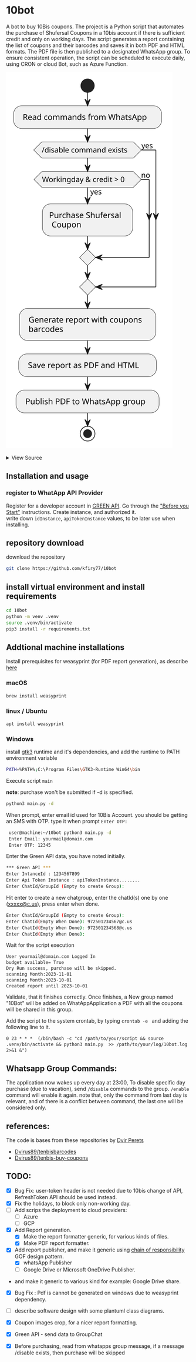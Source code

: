 # 10bot

A bot to buy 10Bis coupons.
The project is a Python script that automates the purchase of Shufersal Coupons in a 10bis account if there is sufficient credit and only on working days. The script generates a report containing the list of coupons and their barcodes and saves it in both PDF and HTML formats. The PDF file is then published to a designated WhatsApp group. 
To ensure consistent operation, the script can be scheduled to execute daily, using CRON or cloud Bot, such as Azure Function.

![Diagram 1](./mdcompile_files/README_diagram_1.svg)
<details>
 <summary>View Source</summary>

```plantuml
@startuml
start

: Read commands from WhatsApp;
if (/disable command exists) then (yes)
else
    if (Workingday & credit > 0) then (yes)
      :Purchase Shufersal\n Coupon;
    else (no)
    endif
endif

: Generate report with coupons\n barcodes;
: Save report as PDF and HTML ;
: Publish PDF to WhatsApp group;
stop
@enduml
```
</details>

## Installation and usage
### register to WhatApp API Provider
Register for a developer account in [GREEN API](https://green-api.com/).
Go through the ["Before you Start"](https://green-api.com/en/docs/before-start/) instructions.
Create instance, and authorized it.  
write down  ```idInstance```,  ```apiTokenInstance``` values, to be later use when installing.

## repository download
download the repository

```sh
git clone https://github.com/kfiry77/10bot
```

## install virtual environment and install requirements

```sh
cd 10bot
python -m venv .venv
source .venv/bin/activate 
pip3 install -r requirements.txt
```
## Addtional machine installations 

Install prerequisites for weasyprint (for PDF report generation), as describe  [here](https://doc.courtbouillon.org/weasyprint/stable/first_steps.html)
### macOS
```sh
brew install weasyprint
```
### linux / Ubuntu 
```sh
apt install weasyprint
```
### Windows
 install [gtk3](https://github.com/tschoonj/GTK-for-Windows-Runtime-Environment-Installer/releases) runtime and it's dependencies, and add the runtime to PATH environment variable
```sh
PATH=%PATH%;C:\Program Files\GTK3-Runtime Win64\bin
```

Execute script ```main``` 

__note__: purchase won't be submitted if -d is specified. 
```sh
python3 main.py -d 
```

When prompt, enter email id used for 10Bis Account. you should be getting an SMS with OTP. type it
when prompt ```Enter OTP:```

```sh
 user@machine:~/10bot python3 main.py -d 
 Enter Email: yourmail@domain.com
 Enter OTP: 12345
```

Enter the Green API data, you have noted initially. 

```sh
*** Green API ***
Enter IntanceId : 1234567899 
Enter Api Token Instance : apiTokenInstance........
Enter ChatId/GroupId (Empty to create Group):
```

Hit enter to create a new chatgroup, enter the chatId(s) one by one (xxxxx@c.us), press enter when done.  
```sh
Enter ChatId/GroupId (Empty to create Group):
Enter ChatId(Empty When Done): 972501234567@c.us
Enter ChatId(Empty When Done): 972501234568@c.us
Enter ChatId(Empty When Done):
```

Wait for the script execution
```
User yourmail@domain.com Logged In
budget available= True
Dry Run success, purchase will be skipped.
scanning Month:2023-11-01
scanning Month:2023-10-01
Created report until 2023-10-01
```
Validate, that it finishes correctly. Once finishes, a New group named "10Bot" will be added on WhatAppApplication 
a  PDF with all the coupons will be shared in this group.

Add the script to the system crontab, by typing ```crontab -e ``` and adding the following line to it.   
```
0 23 * * *  (/bin/bash -c "cd /path/to/your/script && source .venv/bin/activate && python3 main.py  >> /path/to/your/log/10bot.log 2>&1 &") 
```

## Whatsapp Group Commands:
The application now wakes up every day at 23:00, To disable specific day purchase (due to vacation), send ```/disable``` commands 
to the group. ```/enable``` command will enable it again.
note that, only the command from last day is relevant, and of there is a conflict between command, the last one will 
be considered only. 
 
## references:

The code is bases from these repositories by [Dvir Perets](https://github.com/Dvirus89)
- [Dvirus89/tenbisbarcodes](https://github.com/Dvirus89/tenbisbarcodes)
- [Dvirus89/tenbis-buy-coupons](https://github.com/Dvirus89/tenbis-buy-coupons)

## TODO:  
- [x] Bug Fix: user-token header is not needed due to 10bis change of API, RefreshToken API should be used instead.  
- [x] Fix the holidays, to block only non-working day. 
- [ ] Add scrips the deployment to cloud providers:
  - [ ] Azure 
  - [ ] GCP
- [x] Add Report generation.
  - [x] Make the report formatter generic, for various kinds of files.
  - [x] Make PDF report formatter. 
- [x] Add report publisher, and make it generic using [chain of responsibility](https://en.wikipedia.org/wiki/Chain-of-responsibility_pattern)
       GOF design pattern. 
  - [x] whatsApp Publisher
  - [ ] Google Drive or Microsoft OneDrive Publisher. 
- and make it generic to various kind for example: Google Drive share.
- [x] Bug Fix : Pdf is cannot be generated on windows due to weasyprint dependency.
- [ ] describe software design with some plantuml class diagrams.
- [x] Coupon images crop, for a nicer report formatting.
- [x] Green API - send data to GroupChat 
- [x] Before purchasing, read from whatapps group message, if a message /disable exists, then purchase will be skipped 


